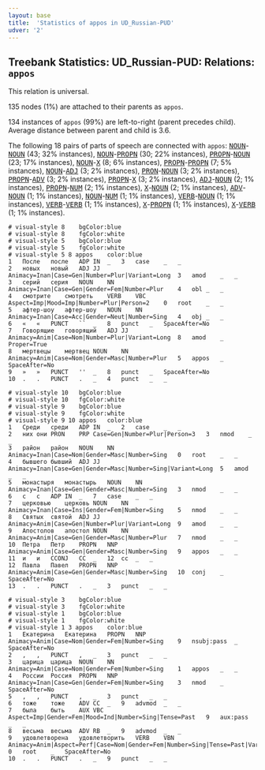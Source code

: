 ```yaml
---
layout: base
title:  'Statistics of appos in UD_Russian-PUD'
udver: '2'
---
```


## Treebank Statistics: UD_Russian-PUD: Relations: `appos`

This relation is universal.

135 nodes (1%) are attached to their parents as `appos`.

134 instances of `appos` (99%) are left-to-right (parent precedes child).
Average distance between parent and child is 3.6.

The following 18 pairs of parts of speech are connected with `appos`: <tt><a href="ru_pud-pos-NOUN.html">NOUN</a></tt>-<tt><a href="ru_pud-pos-NOUN.html">NOUN</a></tt> (43; 32% instances), <tt><a href="ru_pud-pos-NOUN.html">NOUN</a></tt>-<tt><a href="ru_pud-pos-PROPN.html">PROPN</a></tt> (30; 22% instances), <tt><a href="ru_pud-pos-PROPN.html">PROPN</a></tt>-<tt><a href="ru_pud-pos-NOUN.html">NOUN</a></tt> (23; 17% instances), <tt><a href="ru_pud-pos-NOUN.html">NOUN</a></tt>-<tt><a href="ru_pud-pos-X.html">X</a></tt> (8; 6% instances), <tt><a href="ru_pud-pos-PROPN.html">PROPN</a></tt>-<tt><a href="ru_pud-pos-PROPN.html">PROPN</a></tt> (7; 5% instances), <tt><a href="ru_pud-pos-NOUN.html">NOUN</a></tt>-<tt><a href="ru_pud-pos-ADJ.html">ADJ</a></tt> (3; 2% instances), <tt><a href="ru_pud-pos-PRON.html">PRON</a></tt>-<tt><a href="ru_pud-pos-NOUN.html">NOUN</a></tt> (3; 2% instances), <tt><a href="ru_pud-pos-PROPN.html">PROPN</a></tt>-<tt><a href="ru_pud-pos-ADV.html">ADV</a></tt> (3; 2% instances), <tt><a href="ru_pud-pos-PROPN.html">PROPN</a></tt>-<tt><a href="ru_pud-pos-X.html">X</a></tt> (3; 2% instances), <tt><a href="ru_pud-pos-ADJ.html">ADJ</a></tt>-<tt><a href="ru_pud-pos-NOUN.html">NOUN</a></tt> (2; 1% instances), <tt><a href="ru_pud-pos-PROPN.html">PROPN</a></tt>-<tt><a href="ru_pud-pos-NUM.html">NUM</a></tt> (2; 1% instances), <tt><a href="ru_pud-pos-X.html">X</a></tt>-<tt><a href="ru_pud-pos-NOUN.html">NOUN</a></tt> (2; 1% instances), <tt><a href="ru_pud-pos-ADV.html">ADV</a></tt>-<tt><a href="ru_pud-pos-NOUN.html">NOUN</a></tt> (1; 1% instances), <tt><a href="ru_pud-pos-NOUN.html">NOUN</a></tt>-<tt><a href="ru_pud-pos-NUM.html">NUM</a></tt> (1; 1% instances), <tt><a href="ru_pud-pos-VERB.html">VERB</a></tt>-<tt><a href="ru_pud-pos-NOUN.html">NOUN</a></tt> (1; 1% instances), <tt><a href="ru_pud-pos-VERB.html">VERB</a></tt>-<tt><a href="ru_pud-pos-VERB.html">VERB</a></tt> (1; 1% instances), <tt><a href="ru_pud-pos-X.html">X</a></tt>-<tt><a href="ru_pud-pos-PROPN.html">PROPN</a></tt> (1; 1% instances), <tt><a href="ru_pud-pos-X.html">X</a></tt>-<tt><a href="ru_pud-pos-VERB.html">VERB</a></tt> (1; 1% instances).


~~~ conllu
# visual-style 8	bgColor:blue
# visual-style 8	fgColor:white
# visual-style 5	bgColor:blue
# visual-style 5	fgColor:white
# visual-style 5 8 appos	color:blue
1	После	после	ADP	IN	_	3	case	_	_
2	новых	новый	ADJ	JJ	Animacy=Inan|Case=Gen|Number=Plur|Variant=Long	3	amod	_	_
3	серий	серия	NOUN	NN	Animacy=Inan|Case=Gen|Gender=Fem|Number=Plur	4	obl	_	_
4	смотрите	смотреть	VERB	VBC	Aspect=Imp|Mood=Imp|Number=Plur|Person=2	0	root	_	_
5	афтер-шоу	афтер-шоу	NOUN	NN	Animacy=Inan|Case=Acc|Gender=Neut|Number=Sing	4	obj	_	_
6	«	«	PUNCT	``	_	8	punct	_	SpaceAfter=No
7	Говорящие	говорящий	ADJ	JJ	Animacy=Anim|Case=Nom|Number=Plur|Variant=Long	8	amod	_	Proper=True
8	мертвецы	мертвец	NOUN	NN	Animacy=Anim|Case=Nom|Gender=Masc|Number=Plur	5	appos	_	SpaceAfter=No
9	»	»	PUNCT	''	_	8	punct	_	SpaceAfter=No
10	.	.	PUNCT	.	_	4	punct	_	_

~~~


~~~ conllu
# visual-style 10	bgColor:blue
# visual-style 10	fgColor:white
# visual-style 9	bgColor:blue
# visual-style 9	fgColor:white
# visual-style 9 10 appos	color:blue
1	Среди	среди	ADP	IN	_	2	case	_	_
2	них	они	PRON	PRP	Case=Gen|Number=Plur|Person=3	3	nmod	_	_
3	район	район	NOUN	NN	Animacy=Inan|Case=Nom|Gender=Masc|Number=Sing	0	root	_	_
4	бывшего	бывший	ADJ	JJ	Animacy=Inan|Case=Gen|Gender=Masc|Number=Sing|Variant=Long	5	amod	_	_
5	монастыря	монастырь	NOUN	NN	Animacy=Inan|Case=Gen|Gender=Masc|Number=Sing	3	nmod	_	_
6	с	с	ADP	IN	_	7	case	_	_
7	церковью	церковь	NOUN	NN	Animacy=Inan|Case=Ins|Gender=Fem|Number=Sing	5	nmod	_	_
8	Святых	святой	ADJ	JJ	Animacy=Anim|Case=Gen|Number=Plur|Variant=Long	9	amod	_	_
9	Апостолов	апостол	NOUN	NN	Animacy=Anim|Case=Gen|Gender=Masc|Number=Plur	7	nmod	_	_
10	Петра	Петр	PROPN	NNP	Animacy=Anim|Case=Gen|Gender=Masc|Number=Sing	9	appos	_	_
11	и	и	CCONJ	CC	_	12	cc	_	_
12	Павла	Павел	PROPN	NNP	Animacy=Anim|Case=Gen|Gender=Masc|Number=Sing	10	conj	_	SpaceAfter=No
13	.	.	PUNCT	.	_	3	punct	_	_

~~~


~~~ conllu
# visual-style 3	bgColor:blue
# visual-style 3	fgColor:white
# visual-style 1	bgColor:blue
# visual-style 1	fgColor:white
# visual-style 1 3 appos	color:blue
1	Екатерина	Екатерина	PROPN	NNP	Animacy=Anim|Case=Nom|Gender=Fem|Number=Sing	9	nsubj:pass	_	SpaceAfter=No
2	,	,	PUNCT	,	_	3	punct	_	_
3	царица	царица	NOUN	NN	Animacy=Anim|Case=Nom|Gender=Fem|Number=Sing	1	appos	_	_
4	России	Россия	PROPN	NNP	Animacy=Inan|Case=Gen|Gender=Fem|Number=Sing	3	nmod	_	SpaceAfter=No
5	,	,	PUNCT	,	_	3	punct	_	_
6	тоже	тоже	ADV	CC	_	9	advmod	_	_
7	была	быть	AUX	VBC	Aspect=Imp|Gender=Fem|Mood=Ind|Number=Sing|Tense=Past	9	aux:pass	_	_
8	весьма	весьма	ADV	RB	_	9	advmod	_	_
9	удовлетворена	удовлетворить	VERB	VBN	Animacy=Anim|Aspect=Perf|Case=Nom|Gender=Fem|Number=Sing|Tense=Past|Variant=Short|Voice=Pass	0	root	_	SpaceAfter=No
10	.	.	PUNCT	.	_	9	punct	_	_

~~~


